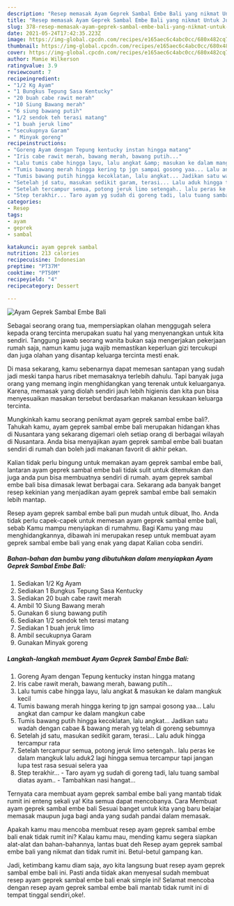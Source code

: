 ```yaml
---
description: "Resep memasak Ayam Geprek Sambal Embe Bali yang nikmat Untuk Jualan"
title: "Resep memasak Ayam Geprek Sambal Embe Bali yang nikmat Untuk Jualan"
slug: 378-resep-memasak-ayam-geprek-sambal-embe-bali-yang-nikmat-untuk-jualan
date: 2021-05-24T17:42:35.223Z
image: https://img-global.cpcdn.com/recipes/e165aec6c4abc0cc/680x482cq70/ayam-geprek-sambal-embe-bali-foto-resep-utama.jpg
thumbnail: https://img-global.cpcdn.com/recipes/e165aec6c4abc0cc/680x482cq70/ayam-geprek-sambal-embe-bali-foto-resep-utama.jpg
cover: https://img-global.cpcdn.com/recipes/e165aec6c4abc0cc/680x482cq70/ayam-geprek-sambal-embe-bali-foto-resep-utama.jpg
author: Mamie Wilkerson
ratingvalue: 3.9
reviewcount: 7
recipeingredient:
- "1/2 Kg Ayam"
- "1 Bungkus Tepung Sasa Kentucky"
- "20 buah cabe rawit merah"
- "10 Siung Bawang merah"
- "6 siung bawang putih"
- "1/2 sendok teh terasi matang"
- "1 buah jeruk limo"
- "secukupnya Garam"
- " Minyak goreng"
recipeinstructions:
- "Goreng Ayam dengan Tepung kentucky instan hingga matang"
- "Iris cabe rawit merah, bawang merah, bawang putih..."
- "Lalu tumis cabe hingga layu, lalu angkat &amp; masukan ke dalam mangkuk kecil"
- "Tumis bawang merah hingga kering tp jgn sampai gosong yaa... Lalu angkat dan campur ke dalam mangkun cabe"
- "Tumis bawang putih hingga kecoklatan, lalu angkat... Jadikan satu wadah dengan cabae &amp; bawang merah yg telah di goreng sebumnya"
- "Setelah jd satu, masukan sedikit garam, terasi... Lalu aduk hingga tercampur rata"
- "Setelah tercampur semua, potong jeruk limo setengah.. lalu peras ke dalam mangkuk lalu aduk2 lagi hingga semua tercampur tapi jangan lupa test rasa sesuai selera yaa"
- "Step terakhir... Taro ayam yg sudah di goreng tadi, lalu tuang sambal diatas ayam.. Tambahkan nasi hangat..."
categories:
- Resep
tags:
- ayam
- geprek
- sambal

katakunci: ayam geprek sambal 
nutrition: 213 calories
recipecuisine: Indonesian
preptime: "PT37M"
cooktime: "PT50M"
recipeyield: "4"
recipecategory: Dessert

---
```



![Ayam Geprek Sambal Embe Bali](https://img-global.cpcdn.com/recipes/e165aec6c4abc0cc/680x482cq70/ayam-geprek-sambal-embe-bali-foto-resep-utama.jpg)

Sebagai seorang orang tua, mempersiapkan olahan menggugah selera kepada orang tercinta merupakan suatu hal yang menyenangkan untuk kita sendiri. Tanggung jawab seorang  wanita bukan saja mengerjakan pekerjaan rumah saja, namun kamu juga wajib memastikan keperluan gizi tercukupi dan juga olahan yang disantap keluarga tercinta mesti enak.

Di masa  sekarang, kamu sebenarnya dapat memesan santapan yang sudah jadi meski tanpa harus ribet memasaknya terlebih dahulu. Tapi banyak juga orang yang memang ingin menghidangkan yang terenak untuk keluarganya. Karena, memasak yang diolah sendiri jauh lebih higienis dan kita pun bisa menyesuaikan masakan tersebut berdasarkan makanan kesukaan keluarga tercinta. 



Mungkinkah kamu seorang penikmat ayam geprek sambal embe bali?. Tahukah kamu, ayam geprek sambal embe bali merupakan hidangan khas di Nusantara yang sekarang digemari oleh setiap orang di berbagai wilayah di Nusantara. Anda bisa menyajikan ayam geprek sambal embe bali buatan sendiri di rumah dan boleh jadi makanan favorit di akhir pekan.

Kalian tidak perlu bingung untuk memakan ayam geprek sambal embe bali, lantaran ayam geprek sambal embe bali tidak sulit untuk ditemukan dan juga anda pun bisa membuatnya sendiri di rumah. ayam geprek sambal embe bali bisa dimasak lewat berbagai cara. Sekarang ada banyak banget resep kekinian yang menjadikan ayam geprek sambal embe bali semakin lebih mantap.

Resep ayam geprek sambal embe bali pun mudah untuk dibuat, lho. Anda tidak perlu capek-capek untuk memesan ayam geprek sambal embe bali, sebab Kamu mampu menyiapkan di rumahmu. Bagi Kamu yang mau menghidangkannya, dibawah ini merupakan resep untuk membuat ayam geprek sambal embe bali yang enak yang dapat Kalian coba sendiri.

<!--inarticleads1-->

##### Bahan-bahan dan bumbu yang dibutuhkan dalam menyiapkan Ayam Geprek Sambal Embe Bali:

1. Sediakan 1/2 Kg Ayam
1. Sediakan 1 Bungkus Tepung Sasa Kentucky
1. Sediakan 20 buah cabe rawit merah
1. Ambil 10 Siung Bawang merah
1. Gunakan 6 siung bawang putih
1. Sediakan 1/2 sendok teh terasi matang
1. Sediakan 1 buah jeruk limo
1. Ambil secukupnya Garam
1. Gunakan  Minyak goreng




<!--inarticleads2-->

##### Langkah-langkah membuat Ayam Geprek Sambal Embe Bali:

1. Goreng Ayam dengan Tepung kentucky instan hingga matang
1. Iris cabe rawit merah, bawang merah, bawang putih...
1. Lalu tumis cabe hingga layu, lalu angkat &amp; masukan ke dalam mangkuk kecil
1. Tumis bawang merah hingga kering tp jgn sampai gosong yaa... Lalu angkat dan campur ke dalam mangkun cabe
1. Tumis bawang putih hingga kecoklatan, lalu angkat... Jadikan satu wadah dengan cabae &amp; bawang merah yg telah di goreng sebumnya
1. Setelah jd satu, masukan sedikit garam, terasi... Lalu aduk hingga tercampur rata
1. Setelah tercampur semua, potong jeruk limo setengah.. lalu peras ke dalam mangkuk lalu aduk2 lagi hingga semua tercampur tapi jangan lupa test rasa sesuai selera yaa
1. Step terakhir... - Taro ayam yg sudah di goreng tadi, lalu tuang sambal diatas ayam.. - Tambahkan nasi hangat...




Ternyata cara membuat ayam geprek sambal embe bali yang mantab tidak rumit ini enteng sekali ya! Kita semua dapat mencobanya. Cara Membuat ayam geprek sambal embe bali Sesuai banget untuk kita yang baru belajar memasak maupun juga bagi anda yang sudah pandai dalam memasak.

Apakah kamu mau mencoba membuat resep ayam geprek sambal embe bali enak tidak rumit ini? Kalau kamu mau, mending kamu segera siapkan alat-alat dan bahan-bahannya, lantas buat deh Resep ayam geprek sambal embe bali yang nikmat dan tidak rumit ini. Betul-betul gampang kan. 

Jadi, ketimbang kamu diam saja, ayo kita langsung buat resep ayam geprek sambal embe bali ini. Pasti anda tiidak akan menyesal sudah membuat resep ayam geprek sambal embe bali enak simple ini! Selamat mencoba dengan resep ayam geprek sambal embe bali mantab tidak rumit ini di tempat tinggal sendiri,oke!.

